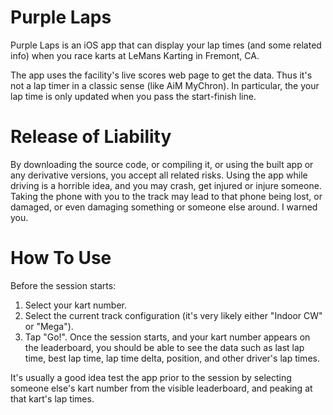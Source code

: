 # Purple Laps

Purple Laps is an iOS app that can display your lap times (and some related info)
when you race karts at LeMans Karting in Fremont, CA.

The app uses the facility's live scores web page to get the data. Thus it's not
a lap timer in a classic sense (like AiM MyChron). In particular, the your lap time
is only updated when you pass the start-finish line.

# Release of Liability

By downloading the source code, or compiling it, or using the built app or any
derivative versions, you accept all related risks. Using the app while driving
is a horrible idea, and you may crash, get injured or injure someone. Taking
the phone with you to the track may lead to that phone being lost, or damaged,
or even damaging something or someone else around. I warned you.

# How To Use

Before the session starts:

1. Select your kart number.
1. Select the current track configuration (it's very likely either "Indoor CW" or "Mega").
1. Tap "Go!". Once the session starts, and your kart number appears on the leaderboard,
you should be able to see the data such as last lap time, best lap time, lap time delta,
position, and other driver's lap times.

It's usually a good idea test the app prior to the session by selecting someone else's
kart number from the visible leaderboard, and peaking at that kart's lap times.
